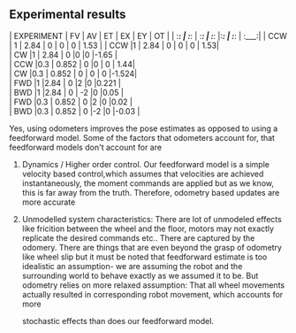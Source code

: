 ## Experimental results ##
| EXPERIMENT | FV     | AV     | ET    | EX     | EY     | OT   | 
| :___:      | :___:  | :___:  | :___: |:___:   | :___:  | :___:| 
| CCW         | 1     | 2.84   |  0    |    0   |   0    | 1.53 | 
| CCW         |1      |	2.84   |	0    |	0     |	0      |	1.53|	
| CW          |1      |	2.84   |	0    |0	      |0	     |-1.65 |	
| CCW         |0.3    |	0.852  |	0	   |0       |	0      |	1.44|	
| CW          |0.3    |	0.852  |	0    |	0     |	0	     |-1.524|	
| FWD         |1	    |2.84    |	0	   |2	      |0	     |0.221 |	
| BWD         |1	    |2.84    |	0    |	-2    |0	     |0.05  |	
| FWD         |0.3    |	0.852  |	0	   |2	      |0	     |0.02  |	
| BWD         |0.3    | 0.852  |	0	   |-2	    |0	     |-0.03 |


Yes, using odometers improves the pose estimates as opposed to using a feedforward model.
Some of the factors that odometers account for, that feedforward models don't account for are
1. Dynamics / Higher order control. Our feedforward model is a simple velocity based control,which
  assumes that velocities are achieved instantaneously, the moment commands are applied but
  as we know, this is far away from the truth. Therefore, odometry based updates are more accurate
2. Unmodelled system characteristics: There are lot of unmodeled effects like fricition between
   the wheel and the floor, motors may not exactly replicate the desired commands etc..
   There are captured by the odomery. There are things that are even beyond the grasp of
   odometry like wheel slip but it must be noted that feedforward estimate is too idealistic
   an assumption- we are assuming the robot and the surrounding world to behave exactly as 
   we assumed it to be. But odometry relies on more relaxed assumption: That all wheel
   movements actually resulted in corresponding robot movement, which accounts for more
   
   stochastic effects than does our feedforward model.
